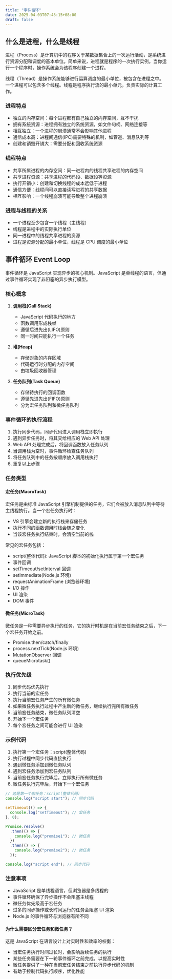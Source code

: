 ```yaml
---
title: "事件循环"
date: 2025-04-03T07:43:15+08:00
draft: false
---
```


## 什么是进程，什么是线程

进程（Process）是计算机中的程序关于某数据集合上的一次运行活动，是系统进行资源分配和调度的基本单位。简单来说，进程就是程序的一次执行实例。当你运行一个程序时，操作系统会为该程序创建一个进程。

线程（Thread）是操作系统能够进行运算调度的最小单位，被包含在进程之中。一个进程可以包含多个线程。线程是程序执行流的最小单元，负责实际的计算工作。

### 进程特点

- 独立的内存空间：每个进程都有自己独立的内存空间，互不干扰
- 拥有系统资源：进程拥有独立的系统资源，如文件句柄、网络连接等
- 相互独立：一个进程的崩溃通常不会影响其他进程
- 通信成本高：进程间通信(IPC)需要特殊的机制，如管道、消息队列等
- 创建和销毁开销大：需要分配和回收系统资源

### 线程特点

- 共享所属进程的内存空间：同一进程内的线程共享进程的内存空间
- 共享进程资源：共享进程的代码段、数据段等资源
- 执行开销小：创建和切换线程的成本远低于进程
- 通信方便：线程间可以直接读写进程的共享数据
- 相互影响：一个线程崩溃可能导致整个进程崩溃

### 进程与线程的关系

- 一个进程至少包含一个线程（主线程）
- 线程是进程中的实际执行单位
- 同一进程中的线程共享进程的资源
- 进程是资源分配的最小单位，线程是 CPU 调度的最小单位

## 事件循环 Event Loop

事件循环是 JavaScript 实现异步的核心机制。JavaScript 是单线程的语言，但通过事件循环实现了非阻塞的异步执行模型。

### 核心概念

1. **调用栈(Call Stack)**

   - JavaScript 代码执行的地方
   - 函数调用形成栈帧
   - 遵循后进先出(LIFO)原则
   - 同一时间只能执行一个任务

2. **堆(Heap)**

   - 存储对象的内存区域
   - 代码运行时分配的内存空间
   - 由垃圾回收器管理

3. **任务队列(Task Queue)**
   - 存储待执行的回调函数
   - 遵循先进先出(FIFO)原则
   - 分为宏任务队列和微任务队列

### 事件循环的执行流程

1. 执行同步代码，同步代码进入调用栈立即执行
2. 遇到异步任务时，将其交给相应的 Web API 处理
3. Web API 处理完成后，将回调函数放入任务队列
4. 当调用栈为空时，事件循环检查任务队列
5. 将任务队列中的任务按顺序放入调用栈执行
6. 重复以上步骤

### 任务类型

#### 宏任务(MacroTask)

宏任务是由标准 JavaScript 引擎机制提供的任务，它们会被放入消息队列中等待主线程执行。当一个宏任务执行时：

- V8 引擎会建立新的执行栈来存储任务
- 执行不同的函数调用时栈会随之变化
- 当该宏任务执行结束时，会清空当前的栈

常见的宏任务包括：

- script(整体代码): JavaScript 脚本的初始化执行属于第一个宏任务
- 事件回调
- setTimeout/setInterval 回调
- setImmediate(Node.js 环境)
- requestAnimationFrame (浏览器环境)
- I/O 操作
- UI 渲染
- DOM 事件

#### 微任务(MicroTask)

微任务是一种需要异步执行的任务，它的执行时机是在当前宏任务结束之后，下一个宏任务开始之前。

- Promise.then/catch/finally
- process.nextTick(Node.js 环境)
- MutationObserver 回调
- queueMicrotask()

### 执行优先级

1. 同步代码优先执行
1. 执行当前的宏任务
1. 执行当前宏任务产生的所有微任务
1. 如果微任务执行过程中产生新的微任务，继续执行完所有微任务
1. 当前宏任务结束，微任务队列清空
1. 开始下一个宏任务
1. 每个宏任务之间可能会进行 UI 渲染

### 示例代码

1. 执行第一个宏任务：script(整体代码)
2. 执行过程中同步代码直接执行
3. 遇到微任务添加到微任务队列
4. 遇到宏任务添加到宏任务队列
5. 当前宏任务执行完毕后，立即执行所有微任务
6. 微任务执行完毕后，开始下一个宏任务

```javascript
// 这是第一个宏任务：script(整体代码)
console.log("script start"); // 同步代码

setTimeout(() => {
  console.log("setTimeout"); // 宏任务
}, 0);

Promise.resolve()
  .then(() => {
    console.log("promise1"); // 微任务
  })
  .then(() => {
    console.log("promise2"); // 微任务
  });

console.log("script end"); // 同步代码
```

### 注意事项

- JavaScript 是单线程语言，但浏览器是多线程的
- 事件循环确保了异步操作不会阻塞主线程
- 微任务优先级高于宏任务
- 过多的同步操作或长时间运行的任务会阻塞 UI 渲染
- Node.js 的事件循环与浏览器有所不同

#### 为什么需要区分宏任务和微任务？

这是 JavaScript 在语言设计上对实时性和效率的权衡：

- 当宏任务执行时间过长时，会影响后续任务的执行
- 某些任务需要在下一轮事件循环之前完成，以提高实时性
- 微任务提供了一种在当前宏任务结束之前执行异步代码的机制
- 有助于控制代码执行顺序，优化性能
